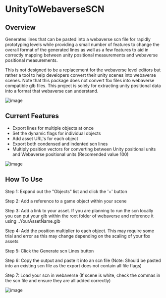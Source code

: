 # UnityToWebaverseSCN
## Overview
Generates lines that can be pasted into a webaverse scn file for rapidly prototyping levels while providing a small number of features to change the overall format of the generated lines as well as a few features to aid in correctly mapping between unity positional measurements and webaverse positional measurements.

This is not designed to be a replacement for the webaverse level editors but rather a tool to help developers convert their unity scenes into webaverse scenes. Note that this package does not convert fbx files into webaverse compatible glb files. This project is solely for extracting unity positional data into a format that webaverse can understand. 

![image](https://user-images.githubusercontent.com/36249159/167119027-b18150ce-3bc5-44b6-a487-6b1a81c60b37.png)

## Current Features
- Export lines for multiple objects at once
- Set the dynamic flags for individual objects
- Add asset URL's for each object
- Export both condensed and indented scn lines
- Multiply position vectors for converting between Unity positional units and Webaverse positional units (Recomended value 100)

![image](https://user-images.githubusercontent.com/36249159/167113586-266f7749-932b-4727-b9ba-8a1e772501d9.png)

## How To Use
Step 1: Expand out the "Objects" list and click the '+' button

Step 2: Add a reference to a game object within your scene

Step 3: Add a link to your asset. If you are planning to run the scn locally you can put your glb within the root folder of webaverse and reference it using ..YourAssetName.glb

Step 4: Add the position multiplier to each object. This may require some trial and error as this may change depending on the scaling of your fbx assets

Step 5: Click the Generate scn Lines button

Step 6: Copy the output and paste it into an scn file (Note: Should be pasted into an existing scn file as the export does not contain all file flags)

Step 7: Load your scn in webaverse (If scene is white, check the commas in the scn file and ensure they are all added correctly) 

![image](https://user-images.githubusercontent.com/36249159/167169228-4c8e479f-add8-4bc3-b86e-a7a34f436f1f.png)



